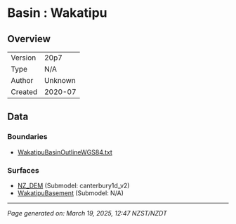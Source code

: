 # Basin : Wakatipu

## Overview
|         |                     |
|---------|---------------------|
| Version | 20p7           |
| Type    | N/A        |
| Author  | Unknown            |
| Created | 2020-07           |


## Data
### Boundaries
- [WakatipuBasinOutlineWGS84.txt](../../velocity_modelling/Data/USER20_BASINS/WakatipuBasinOutlineWGS84.txt)

### Surfaces
- [NZ_DEM](../../velocity_modelling/Data/DEM/NZ_DEM_HD.in) (Submodel: canterbury1d_v2)
- [WakatipuBasement](../../velocity_modelling/Data/USER20_BASINS/WakatipuBasin_WGS84_500m_v2020v07v06.in) (Submodel: N/A)

---
*Page generated on: March 19, 2025, 12:47 NZST/NZDT*
